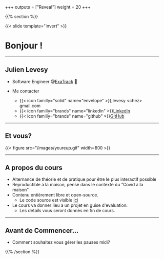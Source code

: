 +++
outputs = ["Reveal"]
weight = 20
+++

{{% section %}}

{{< slide template="invert" >}}

# Bonjour !

---

## Julien Levesy

- Software Engineer @[ExaTrack](https://exatrack.com/) 🐛

- Me contacter
  - {{< icon familly="solid" name="envelope" >}}jlevesy \<chez\> gmail.com
  - {{< icon familly="brands" name="linkedin" >}}[LinkedIn](https://www.linkedin.com/in/julien-levesy-5b80ab149/)
  - {{< icon familly="brands" name="github" >}}[GitHub](https://github.com/jlevesy)

---

## Et vous?

{{< figure src="/images/youreup.gif" width=800 >}}

---

## A propos du cours

* Alternance de théorie et de pratique pour être le plus interactif possible
* Reproductible à la maison, pensé dans le contexte du "Covid à la maison"
* Contenu entièrement libre et open-source.
  * Le code source est visible [ici](https://github.com/cicd-lectures/cicd-lectures.github.io)
* Le cours va donner lieu a un projet en guise d'evaluation.
  * Les details vous seront donnés en fin de cours.

---

## Avant de Commencer...

- Comment souhaitez vous gérer les pauses midi?

{{% /section %}}
